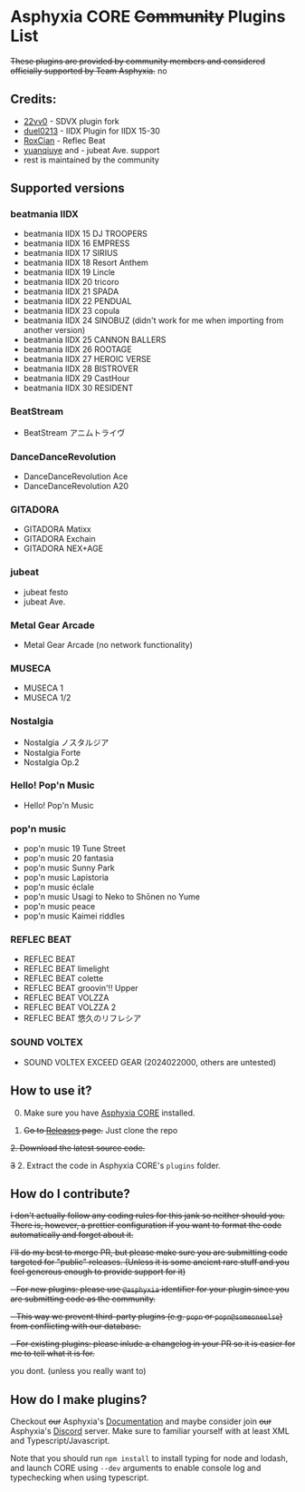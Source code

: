 # Asphyxia CORE ~~Community~~ Plugins List

~~These plugins are provided by community members and considered officially supported by Team Asphyxia.~~ no

## Credits:
- [22vv0](https://github.com/22vv0?tab=repositories) - SDVX plugin fork
- [duel0213](https://github.com/duel0213?tab=repositories) - IIDX Plugin for IIDX 15-30
- [RoxCian](https://github.com/RoxCian?tab=repositories) - Reflec Beat
- [yuanqiuye](https://github.com/yuanqiuye?tab=repositories) and - jubeat Ave. support
- rest is maintained by the community

## Supported versions
### beatmania IIDX
- beatmania IIDX 15 DJ TROOPERS
- beatmania IIDX 16 EMPRESS
- beatmania IIDX 17 SIRIUS
- beatmania IIDX 18 Resort Anthem
- beatmania IIDX 19 Lincle
- beatmania IIDX 20 tricoro
- beatmania IIDX 21 SPADA
- beatmania IIDX 22 PENDUAL
- beatmania IIDX 23 copula
- beatmania IIDX 24 SINOBUZ (didn't work for me when importing from another version)
- beatmania IIDX 25 CANNON BALLERS
- beatmania IIDX 26 ROOTAGE
- beatmania IIDX 27 HEROIC VERSE
- beatmania IIDX 28 BISTROVER
- beatmania IIDX 29 CastHour
- beatmania IIDX 30 RESIDENT

### BeatStream
- BeatStream アニムトライヴ

### DanceDanceRevolution
- DanceDanceRevolution Ace
- DanceDanceRevolution A20

### GITADORA
- GITADORA Matixx
- GITADORA Exchain
- GITADORA NEX+AGE

### jubeat
- jubeat festo
- jubeat Ave.

### Metal Gear Arcade
- Metal Gear Arcade (no network functionality)

### MUSECA
- MUSECA 1
- MUSECA 1/2

### Nostalgia
- Nostalgia ノスタルジア
- Nostalgia Forte
- Nostalgia Op.2

### Hello! Pop'n Music
- Hello! Pop'n Music

### pop'n music
- pop'n music 19 Tune Street
- pop'n music 20 fantasia
- pop'n music Sunny Park
- pop'n music Lapistoria
- pop'n music éclale
- pop'n music Usagi to Neko to Shōnen no Yume
- pop'n music peace
- pop'n music Kaimei riddles

### REFLEC BEAT
- REFLEC BEAT
- REFLEC BEAT limelight
- REFLEC BEAT colette
- REFLEC BEAT groovin'!! Upper
- REFLEC BEAT VOLZZA
- REFLEC BEAT VOLZZA 2
- REFLEC BEAT 悠久のリフレシア

### SOUND VOLTEX
- SOUND VOLTEX EXCEED GEAR (2024022000, others are untested)



## How to use it?

0. Make sure you have [Asphyxia CORE](https://asphyxia-core.github.io/) installed.

2. ~~Go to [Releases](https://github.com/asphyxia-core/plugins/releases) page.~~ Just clone the repo

~~2. Download the latest source code.~~

~~3~~ 2. Extract the code in Asphyxia CORE's `plugins` folder.

## How do I contribute?

~~I don't actually follow any coding rules for this jank so neither should you. There is, however, a prettier configuration if you want to format the code automatically and forget about it.~~

~~I'll do my best to merge PR, but please make sure you are submitting code targeted for "public" releases. (Unless it is some ancient rare stuff and you feel generous enough to provide support for it)~~

~~- For new plugins: please use `@asphyxia` identifier for your plugin since you are submitting code as the community.~~

~~- This way we prevent third-party plugins (e.g. `popn` or `popn@someoneelse`) from conflicting with our database.~~

~~- For existing plugins: please inlude a changelog in your PR so it is easier for me to tell what it is for.~~

you dont. (unless you really want to)

## How do I make plugins?

Checkout ~~our~~ Asphyxia's [Documentation](https://asphyxia-core.github.io/typedoc/) and maybe consider join ~~our~~ Asphyxia's [Discord](https://discord.gg/3TW3BDm) server. Make sure to familiar yourself with at least XML and Typescript/Javascript.

Note that you should run `npm install` to install typing for node and lodash, and launch CORE using `--dev` arguments to enable console log and typechecking when using typescript.
